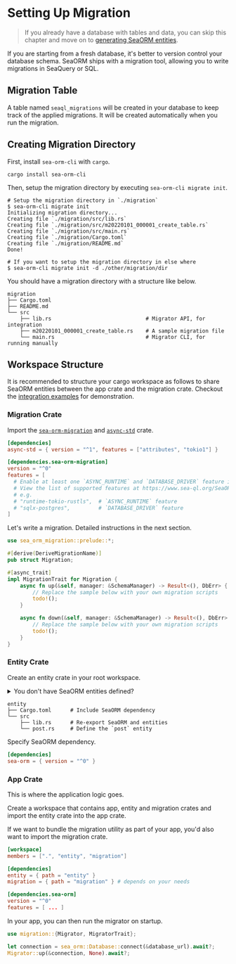 # Setting Up Migration

> If you already have a database with tables and data, you can skip this chapter and move on to [generating SeaORM entities](04-generate-entity/01-sea-orm-cli.md).

If you are starting from a fresh database, it's better to version control your database schema. SeaORM ships with a migration tool, allowing you to write migrations in SeaQuery or SQL.

## Migration Table

A table named `seaql_migrations` will be created in your database to keep track of the applied migrations. It will be created automatically when you run the migration.

## Creating Migration Directory

First, install `sea-orm-cli` with `cargo`.

```shell
cargo install sea-orm-cli
```

Then, setup the migration directory by executing `sea-orm-cli migrate init`.

```shell
# Setup the migration directory in `./migration`
$ sea-orm-cli migrate init
Initializing migration directory...
Creating file `./migration/src/lib.rs`
Creating file `./migration/src/m20220101_000001_create_table.rs`
Creating file `./migration/src/main.rs`
Creating file `./migration/Cargo.toml`
Creating file `./migration/README.md`
Done!

# If you want to setup the migration directory in else where
$ sea-orm-cli migrate init -d ./other/migration/dir
```

You should have a migration directory with a structure like below.

```
migration
├── Cargo.toml
├── README.md
└── src
    ├── lib.rs                              # Migrator API, for integration
    ├── m20220101_000001_create_table.rs    # A sample migration file
    └── main.rs                             # Migrator CLI, for running manually
```

## Workspace Structure

It is recommended to structure your cargo workspace as follows to share SeaORM entities between the app crate and the migration crate. Checkout the [integration examples](https://github.com/SeaQL/sea-orm/tree/master/examples) for demonstration.

### Migration Crate

Import the [`sea-orm-migration`](https://crates.io/crates/sea-orm-migration) and [`async-std`](https://crates.io/crates/async-std) crate.

```toml title="migration/Cargo.toml"
[dependencies]
async-std = { version = "^1", features = ["attributes", "tokio1"] }

[dependencies.sea-orm-migration]
version = "^0"
features = [
  # Enable at least one `ASYNC_RUNTIME` and `DATABASE_DRIVER` feature if you want to run migration via CLI.
  # View the list of supported features at https://www.sea-ql.org/SeaORM/docs/install-and-config/database-and-async-runtime.
  # e.g.
  # "runtime-tokio-rustls",  # `ASYNC_RUNTIME` feature
  # "sqlx-postgres",         # `DATABASE_DRIVER` feature
]
```

Let's write a migration. Detailed instructions in the next section.

```rust title="migration/src/m20220120_000001_create_post_table.rs"
use sea_orm_migration::prelude::*;

#[derive(DeriveMigrationName)]
pub struct Migration;

#[async_trait]
impl MigrationTrait for Migration {
    async fn up(&self, manager: &SchemaManager) -> Result<(), DbErr> {
        // Replace the sample below with your own migration scripts
        todo!();
    }

    async fn down(&self, manager: &SchemaManager) -> Result<(), DbErr> {
        // Replace the sample below with your own migration scripts
        todo!();
    }
}
```

### Entity Crate

Create an entity crate in your root workspace.

<details>
    <summary>You don't have SeaORM entities defined?</summary>

You can create an entity crate without any entity files. Then, write the migration and run it to create tables in the database. Finally, [generate SeaORM entities](04-generate-entity/01-sea-orm-cli.md) with `sea-orm-cli` and output the entity files to `entity/src/entities` folder.

After generating the entity files, you can re-export the generated entities by adding following lines in `entity/src/lib.rs`:

```rust
mod entities;
pub use entities::*;
```
</details>

```
entity
├── Cargo.toml      # Include SeaORM dependency
└── src
    ├── lib.rs      # Re-export SeaORM and entities
    └── post.rs     # Define the `post` entity
```

Specify SeaORM dependency.

```toml title="entity/Cargo.toml"
[dependencies]
sea-orm = { version = "^0" }
```

### App Crate

This is where the application logic goes.

Create a workspace that contains app, entity and migration crates and import the entity crate into the app crate.

If we want to bundle the migration utility as part of your app, you'd also want to import the migration crate.

```toml title="./Cargo.toml"
[workspace]
members = [".", "entity", "migration"]

[dependencies]
entity = { path = "entity" }
migration = { path = "migration" } # depends on your needs

[dependencies.sea-orm]
version = "^0"
features = [ ... ]
```

In your app, you can then run the migrator on startup.

```rust title="src/main.rs"
use migration::{Migrator, MigratorTrait};

let connection = sea_orm::Database::connect(&database_url).await?;
Migrator::up(&connection, None).await?;
```